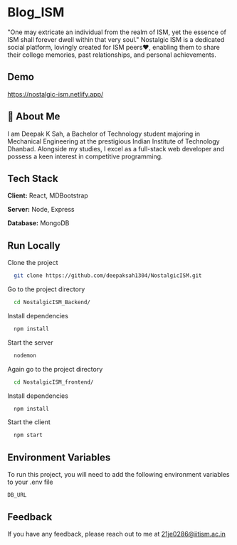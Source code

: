 # Blog_ISM

"One may extricate an individual from the realm of ISM, yet the essence of ISM shall forever dwell within that very soul."
Nostalgic ISM is a dedicated social platform, lovingly created for ISM peers❤️, enabling them to share their college memories, past relationships, and personal achievements.

## Demo

https://nostalgic-ism.netlify.app/

## 🚀 About Me

I am Deepak K Sah, a Bachelor of Technology student majoring in Mechanical Engineering at the prestigious Indian Institute of Technology Dhanbad. Alongside my studies, I excel as a full-stack web developer and possess a keen interest in competitive programming.

## Tech Stack

**Client:** React, MDBootstrap

**Server:** Node, Express

**Database:** MongoDB

## Run Locally

Clone the project

```bash
  git clone https://github.com/deepaksah1304/NostalgicISM.git
```

Go to the project directory

```bash
  cd NostalgicISM_Backend/
```

Install dependencies

```bash
  npm install
```

Start the server

```bash
  nodemon
```

Again go to the project directory

```bash
  cd NostalgicISM_frontend/
```

Install dependencies

```bash
  npm install
```

Start the client

```bash
  npm start
```

## Environment Variables

To run this project, you will need to add the following environment variables to your .env file

`DB_URL`

## Feedback

If you have any feedback, please reach out to me at 21je0286@iitism.ac.in

